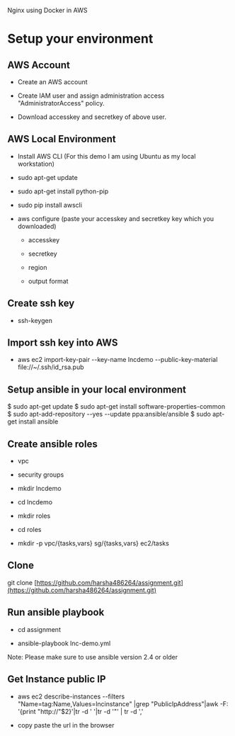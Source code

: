 Nginx using Docker in AWS

# Setup your environment 

## AWS Account

* Create an AWS account

* Create IAM user and assign administration access "AdministratorAccess" policy.

* Download accesskey and secretkey of above user.

## AWS Local Environment

* Install AWS CLI (For this demo I am using Ubuntu as my local workstation)

* sudo apt-get update

* sudo apt-get install python-pip

* sudo pip install awscli

* aws configure (paste your accesskey and secretkey key which you downloaded)

    * accesskey

    * secretkey

    * region

    * output format

## Create ssh key

* ssh-keygen

## Import ssh key into AWS

* aws ec2 import-key-pair --key-name lncdemo --public-key-material file://~/.ssh/id_rsa.pub

## Setup ansible in your local environment

$ sudo apt-get update
$ sudo apt-get install software-properties-common
$ sudo apt-add-repository --yes --update ppa:ansible/ansible
$ sudo apt-get install ansible

## Create ansible roles

* vpc

* security groups

* mkdir lncdemo

* cd lncdemo

* mkdir roles

* cd roles

* mkdir -p vpc/{tasks,vars} sg/{tasks,vars} ec2/tasks

## Clone 

git clone [https://github.com/harsha486264/assignment.git](https://github.com/harsha486264/assignment.git)

## Run ansible playbook

* cd assignment

* ansible-playbook lnc-demo.yml

Note: Please make sure to use ansible version 2.4 or older

## Get Instance public IP

* aws ec2 describe-instances --filters "Name=tag:Name,Values=lncinstance" |grep "PublicIpAddress"|awk -F: '{print "http://"$2}'|tr -d ' '|tr -d '"' | tr -d ','

* copy paste the url in the browser

